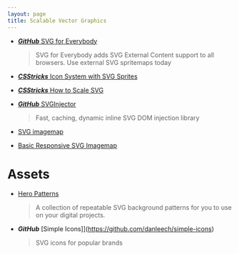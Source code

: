 ```yaml
---
layout: page
title: Scalable Vector Graphics
---
```


- [**_GitHub_** SVG for Everybody](https://github.com/jonathantneal/svg4everybody)

  > SVG for Everybody adds SVG External Content support to all browsers.
  > Use external SVG spritemaps today

- [**_CSStricks_** Icon System with SVG Sprites](https://css-tricks.com/svg-sprites-use-better-icon-fonts/)

* [**_CSStricks_** How to Scale SVG](https://css-tricks.com/scale-svg/)

* [**_GitHub_** SVGInjector](https://github.com/iconic/SVGInjector)

  > Fast, caching, dynamic inline SVG DOM injection library

* [SVG imagemap](http://thenewcode.com/760/Create-A-Responsive-Imagemap-With-SVG)

* [Basic Responsive SVG Imagemap](https://codepen.io/dudleystorey/pen/doexPL)

# Assets

- [Hero Patterns](http://www.heropatterns.com)

  > A collection of repeatable SVG background patterns for you to use on your digital projects.

- **_GitHub_** [Simple Icons]](https://github.com/danleech/simple-icons)
  > SVG icons for popular brands
